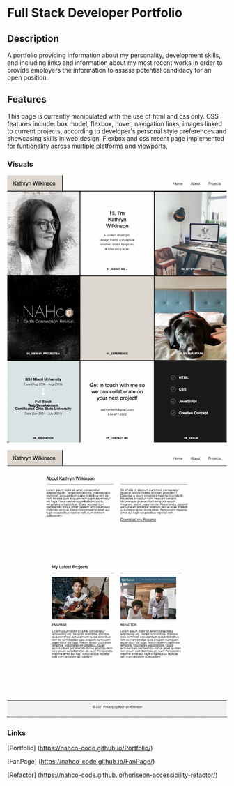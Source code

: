 # Full Stack Developer Portfolio

## Description

A portfolio providing information about my personality, development skills, and including links and information about my most recent works in order to provide employers the information to assess potential candidacy for an open position.

## Features

This page is currently manipulated with the use of html and css only. CSS features include: box model, flexbox, hover, navigation links, images linked to current projects, according to developer's personal style preferences and showcasing skills in web design. Flexbox and css resent page implemented for funtionality across multiple platforms and viewports.

### Visuals

![screenshot main](./assests/images/portfolio-screenshot1.png)

![screenshot sections](./assests/images/portfolio-screenshot2.png)

### Links

[Portfolio] (https://nahco-code.github.io/Portfolio/)

[FanPage] (https://nahco-code.github.io/FanPage/)

[Refactor] (https://nahco-code.github.io/horiseon-accessibility-refactor/)
